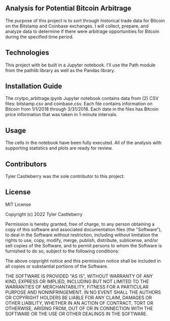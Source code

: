 ## Analysis for Potential Bitcoin Arbitrage

The purpose of this project is to sort through historical trade data for Bitcoin on the Bitstamp and Coinbase exchanges. I will collect, prepare, and analyze data to determine if there were arbitrage opportunities for Bitcoin during the specified time period. 

## Technologies

This project with be built in a Jupyter notebook. I'll use the Path module from the pathlib library as well as the Pandas library. 

## Installation Guide

The crytpo_arbitrage.ipynb Jupyter notebook contains data from (2) CSV files: bitstamp.csv and coinbase.csv. Each file contains information on Bitcoin from 1/1/2018 through 3/31/2018. Each date in the files has Bitcoin price information that was taken in 1-minute intervals. 

## Usage

The cells in the notebook have been fully executed. All of the analysis with supporting statistics and plots are ready for review. 

## Contributors

Tyler Castleberry was the sole contributor to this project.

## License

MIT License

Copyright (c) 2022 Tyler Castleberry

Permission is hereby granted, free of charge, to any person obtaining a copy
of this software and associated documentation files (the "Software"), to deal
in the Software without restriction, including without limitation the rights
to use, copy, modify, merge, publish, distribute, sublicense, and/or sell
copies of the Software, and to permit persons to whom the Software is
furnished to do so, subject to the following conditions:

The above copyright notice and this permission notice shall be included in all
copies or substantial portions of the Software.

THE SOFTWARE IS PROVIDED "AS IS", WITHOUT WARRANTY OF ANY KIND, EXPRESS OR
IMPLIED, INCLUDING BUT NOT LIMITED TO THE WARRANTIES OF MERCHANTABILITY,
FITNESS FOR A PARTICULAR PURPOSE AND NONINFRINGEMENT. IN NO EVENT SHALL THE
AUTHORS OR COPYRIGHT HOLDERS BE LIABLE FOR ANY CLAIM, DAMAGES OR OTHER
LIABILITY, WHETHER IN AN ACTION OF CONTRACT, TORT OR OTHERWISE, ARISING FROM,
OUT OF OR IN CONNECTION WITH THE SOFTWARE OR THE USE OR OTHER DEALINGS IN THE
SOFTWARE.